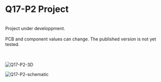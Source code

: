 # Q17-P2 Project</b><br>
<br>
Project under developpment.<br>
<br>
PCB and component values can change. The published version is not yet tested.<br>
<br>
<br>

![Q17-P2-3D](https://user-images.githubusercontent.com/12907102/179169612-dbb31ff0-015a-44a3-9320-de855ca605e6.jpg)

![Q17-P2-schematic](https://user-images.githubusercontent.com/12907102/179071758-0f7710a7-db0e-4d6e-8078-8732e19a8b2f.jpg)
